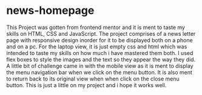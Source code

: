 # news-homepage
This Project was gotten from frontend mentor and it is ment to taste my skills on HTML, CSS and JavaScript.
The project comprises of a news letter page with responsive design inorder for it to be displayed both on a phone and on a pc.
For the laptop view, it is just  empty css and html which was intended to taste my skills on how much i have mastered them both.
I used flex boxes to style the images and the text so they appear the way they did.
A little bit of challenge came in with the mobile view as it is ment to display the menu navigation bar when we click on the menu button.
It is also ment to return back to its original view when when click on the close menu button.
This is just a little on my project and i hope it works well.
